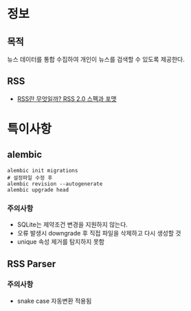 # 정보
## 목적
뉴스 데이터를 통합 수집하여 개인이 뉴스를 검색할 수 있도록 제공한다.


## RSS
* [RSS란 무엇일까? RSS 2.0 스펙과 포맷](https://madplay.github.io/post/rss2-specification)

# 특이사항
## alembic
```shell
alembic init migrations
# 설정파일 수정 후
alembic revision --autogenerate
alembic upgrade head
```

### 주의사항
* SQLite는 제약조건 변경을 지원하지 않는다.
* 오류 발생시 downgrade 후 직접 파일을 삭제하고 다시 생성할 것
* unique 속성 제거를 탐지하지 못함

## RSS Parser
### 주의사항
* snake case 자동변환 적용됨